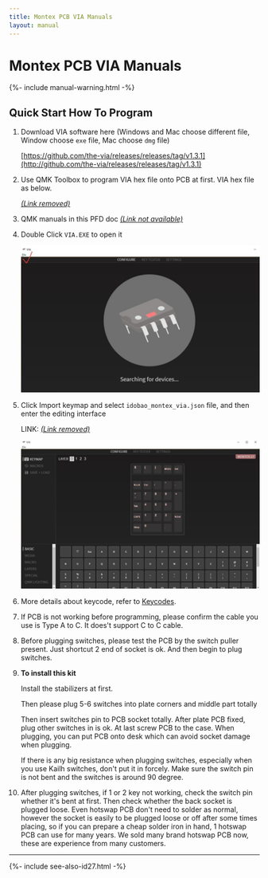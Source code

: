 ```yaml
---
title: Montex PCB VIA Manuals
layout: manual
---
```


# Montex PCB VIA Manuals

{%- include manual-warning.html -%}

## Quick Start How To Program

1.  Download VIA software here (Windows and Mac choose different file, Window choose `exe` file, Mac choose `dmg` file)

    [https://github.com/the-via/releases/releases/tag/v1.3.1](http://github.com/the-via/releases/releases/tag/v1.3.1)

2.  Use QMK Toolbox to program VIA hex file onto PCB at first. VIA hex file as below.

    [*(Link removed)*]()

3.  QMK manuals in this PFD doc [*(Link not available)*]()

3.  Double Click `VIA.EXE` to open it
 
    <img src="image-4.jpg" width="640" style="max-width: 100%;">

4.  Click Import keymap and select `idobao_montex_via.json` file, and then enter the editing interface

    LINK: [*(Link removed)*]()

    <img src="image-5.jpg" width="640" style="max-width: 100%;">    

6.  More details about keycode, refer to [Keycodes](https://docs.qmk.fm/#/keycodes).

7.  If PCB is not working before programming, please confirm the cable you use is Type A to C. It does't support C to C cable.

8.  Before plugging switches, please test the PCB by the switch puller present. Just shortcut 2 end of socket is ok. And then begin to plug switches.

9.  **To install this kit**

    Install the stabilizers at first.

    Then please plug 5-6 switches into plate corners and middle part totally

    Then insert switches pin to PCB socket totally. After plate PCB fixed, plug other switches in is ok. At last screw PCB to the case. When plugging, you can put PCB onto desk which can avoid socket damage when plugging.

    If there is any big resistance when plugging switches, especially when you use Kailh switches, don't put it in forcely. Make sure the switch pin is not bent and the switches is around 90 degree.

10. After plugging switches, if 1 or 2 key not working, check the switch pin whether it's bent at first. Then check whether the back socket is plugged loose. Even hotswap PCB don't need to solder as normal, however the socket is easily to be plugged loose or off after some times placing, so if you can prepare a cheap solder iron in hand, 1 hotswap PCB can use for many years. We sold many brand hotswap PCB now, these are experience from many customers.

---

{%- include see-also-id27.html -%}
